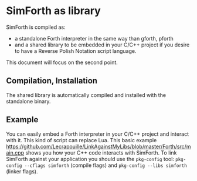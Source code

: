 # SimForth as library

SimForth is compiled as:
* a standalone Forth interpreter in the same way than gforth, pforth
* and a shared library to be embedded in your C/C++ project if you desire
to have a Reverse Polish Notation script language.

This document will focus on the second point.

## Compilation, Installation

The shared library is automatically compiled and installed with the standalone binary.

## Example

You can easily embed a Forth interpreter in your C/C++ project and interact with
it. This kind of script can replace Lua. This basic example
https://github.com/Lecrapouille/LinkAgainstMyLibs/blob/master/Forth/src/main.cpp
shows you how your C++ code interacts with SimForth. To link SimForth against
your application you should use the `pkg-config` tool: `pkg-config --cflags
simforth` (compile flags) and `pkg-config --libs simforth` (linker flags).
